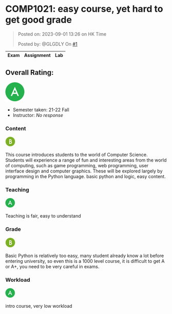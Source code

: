 # COMP1021: easy course, yet hard to get good grade

> Posted on: 2023-09-01 13:26 on HK Time
> 
> Posted by: @GLGDLY On [#1](https://github.com/GLGDLY/HKUST_courses_space/issues/1)

| Exam | Assignment | Lab |
| ---------------- | ---------------- | ---------------- |

## Overall Rating:
<img src="../../images/A.svg" width="60" height="60">

- Semester taken: 21-22 Fall
- Instructor: _No response_

### Content

<img src="../../images/B.svg" width="30" height="30">

This course introduces students to the world of Computer Science. Students will experience a range of fun and interesting areas from the world of computing, such as game programming, web programming, user interface design and computer graphics. These will be explored largely by programming in the Python language.
basic python and logic, easy content.

### Teaching

<img src="../../images/A.svg" width="30" height="30">

Teaching is fair, easy to understand

### Grade

<img src="../../images/B.svg" width="30" height="30">

Basic Python is relatively too easy, many student already know a lot before entering university, so even this is a 1000 level course, it is difficult to get A or A+, you need to be very careful in exams.

### Workload

<img src="../../images/A.svg" width="30" height="30">

intro course, very low workload
